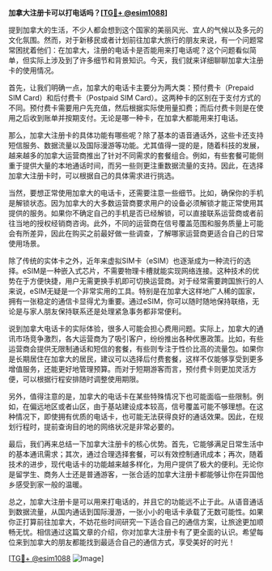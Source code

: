 **加拿大注册卡可以打电话吗？[[TG💪+ @esim1088](https://t.me/s/esim1088)]**

提到加拿大的生活，不少人都会想到这个国家的美丽风光、宜人的气候以及多元的文化氛围。然而，对于新移民或者计划前往加拿大旅行的朋友来说，有一个问题常常困扰着他们：在加拿大，注册的电话卡是否能用来打电话呢？这个问题看似简单，但实际上涉及到了许多细节和背景知识。今天，我们就来详细聊聊加拿大注册卡的使用情况。

首先，让我们明确一点，加拿大的电话卡主要分为两大类：预付费卡（Prepaid SIM Card）和后付费卡（Postpaid SIM Card）。这两种卡的区别在于支付方式的不同。预付费卡需要用户先充值，然后根据实际使用量扣费；而后付费卡则是在使用之后收到账单并按期支付。无论是哪一种卡，在加拿大都能用来打电话。

那么，加拿大注册卡的具体功能有哪些呢？除了基本的语音通话外，这些卡还支持短信服务、数据流量以及国际漫游等功能。尤其值得一提的是，随着科技的发展，越来越多的加拿大运营商推出了针对不同需求的套餐组合。例如，有些套餐可能侧重于提供大量的本地通话时间，而另一些则更注重数据流量的支持。因此，在选择加拿大注册卡时，可以根据自己的具体需求进行挑选。

当然，要想正常使用加拿大的电话卡，还需要注意一些细节。比如，确保你的手机是解锁状态。因为加拿大的大多数运营商要求用户的设备必须解锁才能正常使用其提供的服务。如果你不确定自己的手机是否已经解锁，可以直接联系运营商或者前往当地的授权经销商咨询。此外，不同的运营商在信号覆盖范围和服务质量上可能会有所差异，因此在购买之前最好做一些调查，了解哪家运营商更适合自己的日常使用场景。

除了传统的实体卡之外，近年来虚拟SIM卡（eSIM）也逐渐成为一种流行的选择。eSIM是一种嵌入式芯片，不需要物理卡槽就能实现网络连接。这种技术的优势在于方便快捷，用户无需更换手机即可切换运营商。对于经常需要跨国旅行的人来说，eSIM无疑是一个非常实用的工具。特别是在加拿大这样地广人稀的国家，拥有一张稳定的通信卡显得尤为重要。通过eSIM，你可以随时随地保持联络，无论是与家人朋友保持联系还是处理紧急事务都非常便利。

说到加拿大电话卡的实际体验，很多人可能会担心费用问题。实际上，加拿大的通讯市场竞争激烈，各大运营商为了吸引客户，纷纷推出各种优惠政策。比如，有些运营商会提供无限制通话和短信的套餐，有些则专注于性价比高的流量包。如果你是长期居住在加拿大的居民，建议可以选择后付费套餐，这样不仅能够享受到更多增值服务，还能更好地管理预算。而对于短期游客而言，预付费卡则更加灵活方便，可以根据行程安排随时调整使用期限。

另外，值得注意的是，加拿大的电话卡在某些特殊情况下也可能面临一些限制。例如，在偏远地区或者山区，由于基站建设成本较高，信号覆盖可能不够理想。在这种情况下，即使拥有优质的电话卡，也可能无法获得良好的通话效果。因此，在规划行程时，提前查询目的地的网络状况是非常必要的。

最后，我们再来总结一下加拿大注册卡的核心优势。首先，它能够满足日常生活中的基本通讯需求；其次，通过合理选择套餐，可以有效控制通讯成本；再次，随着技术的进步，现代电话卡的功能越来越多样化，为用户提供了极大的便利。无论你是留学生、商务人士还是普通游客，一张合适的加拿大注册卡都能够让你在异国他乡感受到家一般的温暖。

总之，加拿大注册卡是可以用来打电话的，并且它的功能远不止于此。从语音通话到数据流量，从国内通话到国际漫游，一张小小的电话卡承载了无数可能性。如果你正打算前往加拿大，不妨花些时间研究一下适合自己的通信方案，让旅途更加顺畅无忧。相信通过这篇文章的介绍，你对加拿大注册卡有了更全面的认识。希望每位来到加拿大的朋友都能找到最适合自己的通信方式，享受美好的时光！

[[TG💪+ @esim1088](https://t.me/s/esim1088) ![Image](https://i.postimg.cc/4NQfJmqS/Snipaste-2025-05-13-00-14-12.png)]